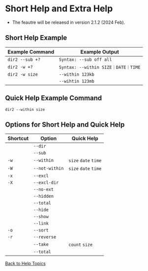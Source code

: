 ﻿# Short Help and Extra Help

* The feautre will be releaesd in version 2.1.2 (2024 Feb).

## Short Help Example

| Example Command | Example Output |
| --------------- | -------------- |
| ```dir2 --sub +?``` | ```Syntax: --sub off all``` |
| ```dir2 -w +?```    | ```Syntax: --within SIZE｜DATE｜TIME``` |
| ```dir2 -w size```  | ```--within 123kb``` |
|                     | ```--wihtin 123mb``` |


## Quick Help Example Command

```dir2 --within size```

## Options for Short Help and Quick Help

| Shortcut | Option             | Quick Help |
| -------- | ------             | ---------- |
|          | ```--dir```        |            |
|          | ```--sub```        |            |
| ```-w``` | ```--within```     | ```size``` ```date``` ```time``` |
| ```-W``` | ```--not-within``` | ```size``` ```date``` ```time``` |
| ```-x``` | ```--excl```       |            |
| ```-X``` | ```--excl-dir```   |            |
|          | ```--no-ext```     |            |
|          | ```--hidden```     |            |
|          | ```--total```      |            |
|          | ```--hide```       |            |
|          | ```--show```       |            |
|          | ```--link```       |            |
| ```-o``` | ```--sort```       |            |
| ```-r``` | ```--reverse```    |            |
|          | ```--take```       | ```count``` ```size``` |
|          | ```--total```      |            |

 [Back to Help Topics](https://github.com/ck-yung/dir2cs/blob/main/docs/HELP.md)
